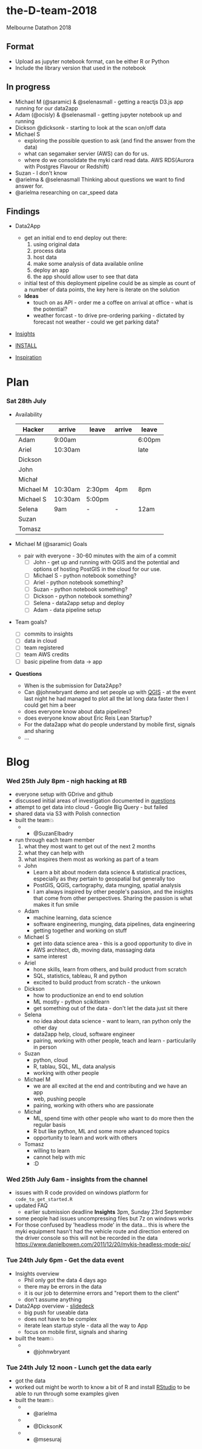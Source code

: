# the-D-team-2018

Melbourne Datathon 2018

## Format

  - Upload as jupyter notebook format, can be either R or Python
  - Include the library version that used in the notebook

## In progress

  - Michael M (@saramic) & @selenasmall - getting a reactjs D3.js app running
    for our data2app
  - Adam (@ocisly) & @selenasmall - getting jupyter notebook up and running
  - Dickson @dicksonk - starting to look at the scan on/off data
  - Michael S
    - exploring the possible question to ask (and find the answer from the data)
    - what can segamaker servier (AWS) can do for us.
    - where do we consolidate the myki card read data. AWS RDS(Aurora with
      Postgres Flavour or Redshift)
  - Suzan - I don't know
  - @arielma & @selenasmall Thinking about questions we want to find answer
    for.
  - @arielma researching on car_speed data

## Findings

- Data2App
  - get an initial end to end deploy out there:
    1. using original data
    1. process data
    1. host data
    1. make some analysis of data available online
    1. deploy an app
    1. the app should allow user to see that data
  - initial test of this deployment pipeline could be as simple as count of a
    number of data points, the key here is iterate on the solution
  * **Ideas**
    * touch on as API - order me a coffee on arrival at office - what is the potential?
    * weather forcast - to drive pre-ordering parking - dictated by forecast
      not weather - could we get parking data?

- [Insights](insights/README.md)
- [INSTALL](INSTALL.md)
- [Inspiration](inspiration.md)

# Plan

### Sat 28th July

* Availability

  | Hacker    | arrive | leave  | arrive | leave |
  | --------- | ------ | ------ | ------ | ----- |
  | Adam      |  9:00am|        |        | 6:00pm|
  | Ariel     | 10:30am|        |        |  late |
  | Dickson   |        |        |        |       |
  | John      |        |        |        |       |
  | Michał    |        |        |        |       |
  | Michael M | 10:30am| 2:30pm |    4pm |   8pm |
  | Michael S | 10:30am| 5:00pm |        |       |
  | Selena    |    9am |   -    |    -   |  12am |
  | Suzan     |        |        |        |       |
  | Tomasz    |        |        |        |       |

* Michael M (@saramic) Goals
  * pair with everyone - 30-60 minutes with the aim of a commit
    - [ ] John - get up and running with QGIS and the potential and options of
      hosting PostGIS in the cloud for our use.
    - [ ] Michael S - python notebook something?
    - [ ] Ariel - python notebook something?
    - [ ] Suzan - python notebook something?
    - [ ] Dickson - python notebook something?
    - [ ] Selena - data2app setup and deploy
    - [ ] Adam - data pipeline setup

* Team goals?
  - [ ] commits to insights
  - [ ] data in cloud
  - [ ] team registered
  - [ ] team AWS credits
  - [ ] basic pipeline from data -> app

* **Questions**
  * When is the submission for Data2App?
  * Can @johnwbryant demo and set people up with
    [QGIS](https://www.qgis.org/en/site/) - at the event last night he had
    managed to plot all the lat long data faster then I could get him a beer
  * does everyone know about data pipelines?
  * does everyone know about Eric Reis Lean Startup?
  * For the data2app what do people understand by mobile first, signals and sharing
  * ...

# Blog

### Wed 25th July 8pm - nigh hacking at RB
  * everyone setup with GDrive and github
  * discussed initial areas of investigation documented in [questions](insights/#questions)
  * attempt to get data into cloud - Google Big Query - but failed
  * shared data via S3 with Polish connection
  * built the team💥
    - + @SuzanElbadry
  * run through each team member
    1. what they most want to get out of the next 2 months
    1. what they can help with
    1. what inspires them most as working as part of a team
    * John
      - Learn a bit about modern data science & statistical practices,
        especially as they pertain to geospatial but generally too
      - PostGIS, QGIS, cartography, data munging, spatial analysis
      - I am always inspired by other people's passion, and the insights that
        come from other perspectives. Sharing the passion is what makes it fun
        smile
    * Adam
      - machine learning, data science
      - software engineering, munging, data pipelines, data engineering
      - getting together and working on stuff
    * Michael S
      - get into data science area - this is a good opportunity to dive in
      - AWS architect, db, moving data, massaging data
      - same interest
    * Ariel
      - hone skills, learn from others, and build product from scratch
      - SQL, statistics, tableau, R and python
      - excited to build product from scratch - the unkown
    * Dickson
      - how to productionize an end to end solution
      - ML mostly - python scikitlearn
      - get something out of the data - don't let the data just sit there
    * Selena
      - no idea about data science - want to learn, ran python only the other day
      - data2app help, cloud, software engineer
      - pairing, working with other people, teach and learn - particularily in person
    * Suzan
      - python, cloud
      - R, tablau, SQL, ML, data analysis
      - working with other people
    * Michael M
      - we are all excited at the end and contributing and we have an app
      - web, pushing people
      - pairing, working with others who are passionate
    * Michał
      - ML, spend time with other people who want to do more then the regular basis
      - R but like python, ML and some more advanced topics
      - opportunity to learn and work with others
    * Tomasz
      - willing to learn
      - cannot help with mic
      - :D

### Wed 25th July 6am - insights from the channel

  - issues with R code provided on windows platform for `code_to_get_started.R`
  - updated FAQ
    - earlier submission deadline **Insights** 3pm, Sunday 23rd September
  - some people had issues uncompressing files but 7z on windows works
  - For those confused by 'headless mode' in the data... this is where the myki
    equipment hasn't had the vehicle route and direction entered on the driver
    console so this will not be recorded in the data
    https://www.danielbowen.com/2011/12/20/mykis-headless-mode-pic/

### Tue 24th July 6pm - Get the data event

  - Insights overview
    - Phil only got the data 4 days ago
    - there may be errors in the data
    - it is our job to determine errors and "report them to the client"
    - don't assume anything
  - Data2App overview - [slidedeck](https://tinyurl.com/yazta5fs)
    - big push for useable data
    - does not have to be complex
    - iterate lean startup style - data all the way to App
    - focus on mobile first, signals and sharing
  - built the team💥
    - + @johnwbryant

### Tue 24th July 12 noon - Lunch get the data early

  - got the data
  - worked out might be worth to know a bit of R and install [RStudio](https://www.rstudio.com/) to be able to run through some examples given
  - built the team💥
    - + @arielma
    - + @DicksonK
    - + @msesuraj
